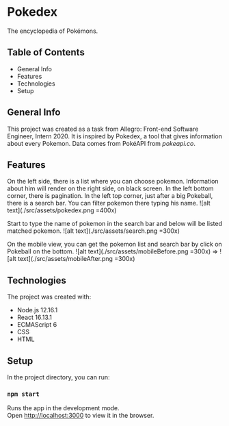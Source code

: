 # Pokedex

The encyclopedia of Pokémons.

## Table of Contents

- General Info
- Features
- Technologies
- Setup

## General Info

This project was created as a task from Allegro: Front-end Software Engineer, Intern 2020. It is inspired by Pokedex, a tool that gives information about every Pokemon. Data comes from PokéAPI from <i>pokeapi.co</i>.

## Features

On the left side, there is a list where you can choose pokemon. Information about him will render on the right side, on black screen. In the left bottom corner, there is pagination. In the left top corner, just after a big Pokeball, there is a search bar. You can filter pokemon there typing his name.
![alt text](./src/assets/pokedex.png =400x)

Start to type the name of pokemon in the search bar and below will be listed matched pokemon.
![alt text](./src/assets/search.png =300x)

On the mobile view, you can get the pokemon list and search bar by click on Pokeball on the bottom.
![alt text](./src/assets/mobileBefore.png =300x) => ![alt text](./src/assets/mobileAfter.png =300x)

## Technologies

The project was created with:

- Node.js 12.16.1
- React 16.13.1
- ECMAScript 6
- CSS
- HTML

## Setup

In the project directory, you can run:

### `npm start`

Runs the app in the development mode.<br />
Open [http://localhost:3000](http://localhost:3000) to view it in the browser.
